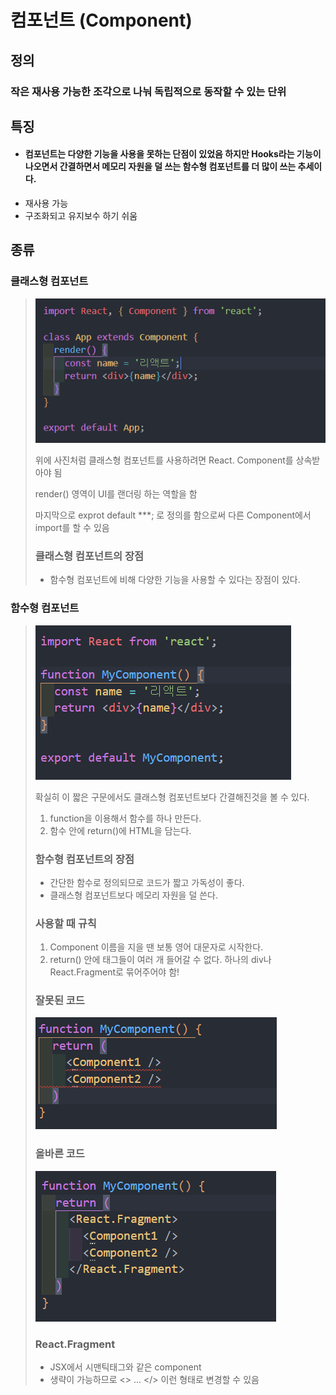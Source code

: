 # 컴포넌트 (Component)

## 정의
### 작은 재사용 가능한 조각으로 나눠 독립적으로 동작할 수 있는 단위

## 특징
- #### 컴포넌트는 다양한 기능을 사용을 못하는 단점이 있었음 하지만 Hooks라는 기능이 나오면서 간결하면서 메모리 자원을 덜 쓰는 함수형 컴포넌트를 더 많이 쓰는 추세이다.
- 재사용 가능
- 구조화되고 유지보수 하기 쉬움

## 종류
### 클래스형 컴포넌트

> ![alt text](img/classComponent.png)
>
> 위에 사진처럼 클래스형 컴포넌트를 사용하려면 React. Component를 상속받아야 됨
>
> render() 영역이 UI를 랜더링 하는 역할을 함
>
> 마지막으로 exprot default ***; 로 정의를 함으로써 다른 Component에서 import를 할 수 있음 
>
> ### 클래스형 컴포넌트의 장점
> - 함수형 컴포넌트에 비해 다양한 기능을 사용할 수 있다는 장점이 있다.

### 함수형 컴포넌트

> ![alt text](img/functionComponent.png)
>
> 확실히 이 짧은 구문에서도 클래스형 컴포넌트보다 간결해진것을 볼 수 있다.
>
> 1. function을 이용해서 함수를 하나 만든다.
> 2. 함수 안에 return()에 HTML을 담는다.
>
> ### 함수형 컴포넌트의 장점
> - 간단한 함수로 정의되므로 코드가 짧고 가독성이 좋다.
> - 클래스형 컴포넌트보다 메모리 자원을 덜 쓴다.
>
> ### 사용할 때 규칙
> 1. Component 이름을 지을 땐 보통 영어 대문자로 시작한다.
> 2. return() 안에 태그들이 여러 개 들어갈 수 없다. 하나의 div나 React.Fragment로 묶어주어야 함!
>
> ### 잘못된 코드
> ![alt text](img/failed.png)
>
> ### 올바른 코드
> ![alt text](img/success.png)
> 
> ### React.Fragment 
> - JSX에서 시맨틱태그와 같은 component
> - 생략이 가능하므로 <> ... </> 이런 형태로 변경할 수 있음




